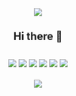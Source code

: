 <div align="center">
  <img src="https://capsule-render.vercel.app/api?type=slice&animation=blinking&color=auto&height=300&section=header&text=hello&fontSize=90" />

  <h2>
    Hi there 👋
  <h2>
    
  <img src="https://img.shields.io/badge/c-A8B9CC?style=flat-square&logo=C&logoColor=white"/></a>
  <img src="https://img.shields.io/badge/Python-3766AB?style=flat-square&logo=Python&logoColor=white"/></a>
  <img src="https://img.shields.io/badge/Java-007396?style=flat-square&logo=Java&logoColor=white"/></a>
  <img src="https://img.shields.io/badge/C%2B%2B-00599C?style=flat-square&logo=C%2B%2B&logoColor=white"/></a>
  <img src="https://img.shields.io/badge/MySQL-4479A1?style=flat-square&logo=MySQL&logoColor=white"/></a>
   <img src="https://img.shields.io/badge/Git-F05032?style=flat-square&logo=Git&logoColor=white"/></a>
  
  <img src="https://capsule-render.vercel.app/api?type=slice&animation=blinking&color=auto&height=300&section=footer&text=hello&fontSize=90" />

</div>
<!--
**he-reme/he-reme** is a ✨ _special_ ✨ repository because its `README.md` (this file) appears on your GitHub profile.


Here are some ideas to get you started:

- 🔭 I’m currently working on ...
- 🌱 I’m currently learning ...
- 👯 I’m looking to collaborate on ...
- 🤔 I’m looking for help with ...
- 💬 Ask me about ...
- 📫 How to reach me: ...
- 😄 Pronouns: ...
- ⚡ Fun fact: ...
-->
